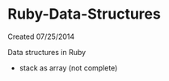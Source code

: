 Ruby-Data-Structures
====================
Created 07/25/2014

Data structures in Ruby
- stack as array (not complete)
